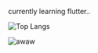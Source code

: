 currently learning flutter..

![Top Langs](https://github-readme-stats.vercel.app/api/top-langs/?username=yuukimiyashita&theme=tokyonight)

![awaw](https://user-images.githubusercontent.com/104380625/185691722-1bfb84ec-64f9-4e05-8d55-c6d0a2aaa2b0.gif)
